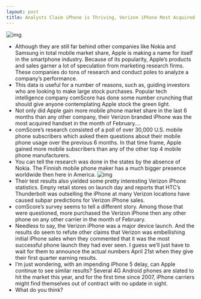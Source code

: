```yaml
---
layout: post
title: Analysts Claim iPhone is Thriving, Verizon iPhone Most Acquired Handset in the Month of February
---
```

![img](http://media.idownloadblog.com/wp-content/uploads/2011/04/Steve-Jobs-and-his-iPhone.jpeg)
* Although they are still far behind other companies like Nokia and Samsung in total mobile market share, Apple is making a name for itself in the smartphone industry. Because of its popularity, Apple’s products and sales garner a lot of speculation from marketing research firms. These companies do tons of research and conduct poles to analyze a company’s performance.
* This data is useful for a number of reasons, such as, guiding investors who are looking to make large stock purchases. Popular tech intelligence company comScore has done some number crunching that should give anyone contemplating Apple stock the green light.
* Not only did Apple gain more mobile phone market share in the last 6 months than any other company, their Verizon branded iPhone was the most acquired handset in the month of February….
* comScore’s research consisted of a poll of over 30,000 U.S. mobile phone subscribers which asked them questions about their mobile phone usage over the previous 6 months. In that time frame, Apple gained more mobile subscribers than any of the other top 4 mobile phone manufacturers.
* You can tell the research was done in the states by the absence of Nokia. The Finnish mobile phone maker has a much bigger presence worldwide then here in America.
![img](http://media.idownloadblog.com/wp-content/uploads/2011/04/chart-apple-sales.png)
* Their test results also yielded some pretty interesting Verizon iPhone statistics. Empty retail stores on launch day and reports that HTC’s Thunderbolt was outselling the iPhone at many Verizon locations have caused subpar predictions for Verizon iPhone sales.
* comScore’s survey seems to tell a different story. Among those that were questioned, more purchased the Verizon iPhone then any other phone on any other carrier in the month of February.
* Needless to say, the Verizon iPhone was a major device launch. And the results do seem to refute other claims that Verizon was embellishing initial iPhone sales when they commented that it was the most successful phone launch they had ever seen. I guess we’ll just have to wait for them to announce the actual numbers April 21st when they give their first quarter earning results.
* I’m just wondering, with an impending iPhone 5 delay, can Apple continue to see similar results? Several 4G Android phones are slated to hit the market this year, and for the first time since 2007, iPhone carriers might find themselves out of contract with no update in sight.
* What do you think?

